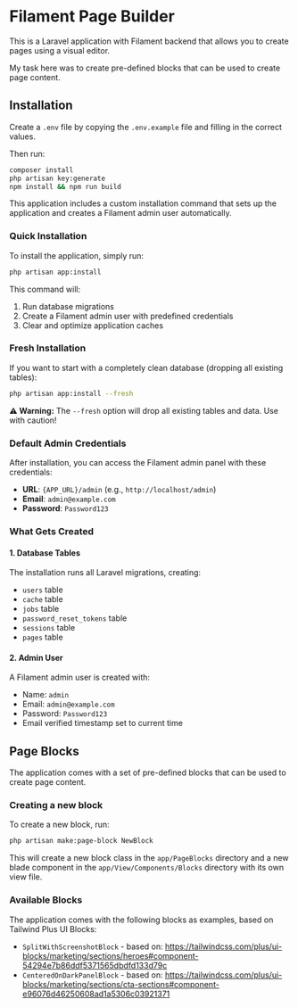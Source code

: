# Filament Page Builder

This is a Laravel application with Filament backend that allows you to create pages using a visual editor.

My task here was to create pre-defined blocks that can be used to create page content.

## Installation 

Create a `.env` file by copying the `.env.example` file and filling in the correct values.

Then run:
```bash
composer install
php artisan key:generate
npm install && npm run build
```

This application includes a custom installation command that sets up the application and creates a Filament admin user automatically.

### Quick Installation

To install the application, simply run:

```bash
php artisan app:install
```

This command will:
1. Run database migrations
2. Create a Filament admin user with predefined credentials
3. Clear and optimize application caches

### Fresh Installation

If you want to start with a completely clean database (dropping all existing tables):

```bash
php artisan app:install --fresh
```

**⚠️ Warning:** The `--fresh` option will drop all existing tables and data. Use with caution!

### Default Admin Credentials

After installation, you can access the Filament admin panel with these credentials:

- **URL**: `{APP_URL}/admin` (e.g., `http://localhost/admin`)
- **Email**: `admin@example.com`
- **Password**: `Password123`

### What Gets Created

#### 1. Database Tables
The installation runs all Laravel migrations, creating:
- `users` table
- `cache` table  
- `jobs` table
- `password_reset_tokens` table
- `sessions` table
- `pages` table

#### 2. Admin User
A Filament admin user is created with:
- Name: `admin`
- Email: `admin@example.com`
- Password: `Password123`
- Email verified timestamp set to current time

## Page Blocks

The application comes with a set of pre-defined blocks that can be used to create page content.

### Creating a new block

To create a new block, run:
```bash
php artisan make:page-block NewBlock
```

This will create a new block class in the `app/PageBlocks` directory and a new blade component in the `app/View/Components/Blocks` directory with its own view file.

### Available Blocks

The application comes with the following blocks as examples, based on Tailwind Plus UI Blocks:

- `SplitWithScreenshotBlock` - based on: https://tailwindcss.com/plus/ui-blocks/marketing/sections/heroes#component-54294e7b86ddf5371565dbdfd133d79c
- `CenteredOnDarkPanelBlock` - based on: https://tailwindcss.com/plus/ui-blocks/marketing/sections/cta-sections#component-e96076d46250608ad1a5306c03921371
